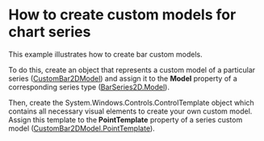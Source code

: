# How to create custom models for chart series 


<p>This example illustrates how to create bar custom models. <br />
</p><p>To do this, create an object that represents a custom model of a particular series (<a href="http://documentation.devexpress.com/#Silverlight/clsDevExpressXpfChartsCustomBar2DModeltopic"><u>CustomBar2DModel</u></a>) and assign it to the <strong>Model</strong> property of a corresponding series type  (<a href="http://documentation.devexpress.com/#Silverlight/DevExpressXpfChartsBarSeries2D_Modeltopic"><u>BarSeries2D.Model</u></a>).   <br />
</p><p>Then, create  the System.Windows.Controls.ControlTemplate object which contains all necessary visual elements to create your own custom model.  Assign this template  to the<strong> PointTemplate</strong> property of a series custom model (<a href="http://documentation.devexpress.com/#Silverlight/DevExpressXpfChartsCustomBar2DModel_PointTemplatetopic"><u>CustomBar2DModel.PointTemplate</u></a>).   </p><br />
<br />
<br />


<br/>


